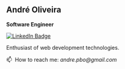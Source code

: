 ## André Oliveira

**Software Engineer**

[![LinkedIn Badge](https://img.shields.io/badge/linkedin--%238f2d07?style=for-the-badge&logo=linkedin&logoColor=white)](https://linkedin.com/in/andrephillipe)

Enthusiast of web development technologies.

📫 &nbsp;How to reach me: _andre.pbo@gmail.com_
